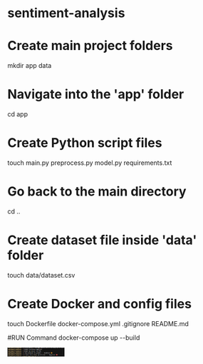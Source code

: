 # sentiment-analysis
# Create main project folders
mkdir app data

# Navigate into the 'app' folder
cd app

# Create Python script files
touch main.py preprocess.py model.py requirements.txt

# Go back to the main directory
cd ..

# Create dataset file inside 'data' folder
touch data/dataset.csv

# Create Docker and config files
touch Dockerfile docker-compose.yml .gitignore README.md

#RUN Command
docker-compose up --build

<img src="images/image.png" width="128"/>
